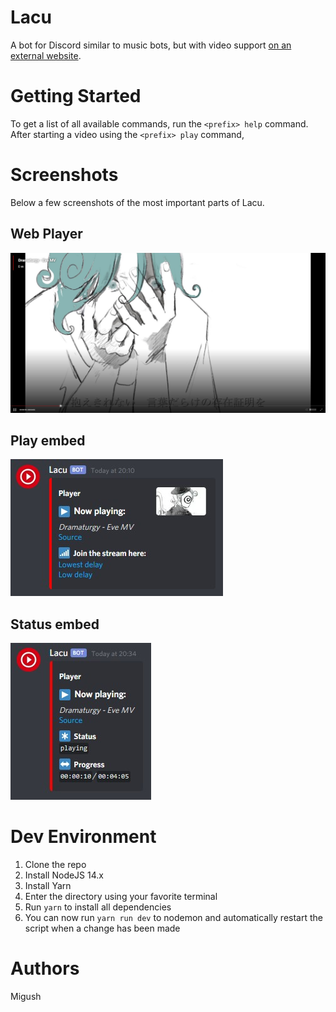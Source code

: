 # Lacu
A bot for Discord similar to music bots, but with video support [on an external website](https://live.lacu.ga/).


# Getting Started
To get a list of all available commands, run the `<prefix> help` command.  
After starting a video using the `<prefix> play` command, 

# Screenshots
Below a few screenshots of the most important parts of Lacu.
## Web Player
![Playing](screenshots/lacu_playing.jpg)

## Play embed
![Play Embed](screenshots/lacu_play_embed.jpg)

## Status embed
![Play Status](screenshots/lacu_status_embed.jpg)

# Dev Environment
1. Clone the repo
2. Install NodeJS 14.x
3. Install Yarn
4. Enter the directory using your favorite terminal
5. Run `yarn` to install all dependencies
6. You can now run `yarn run dev` to nodemon and automatically restart the script when a change has been made

# Authors
Migush